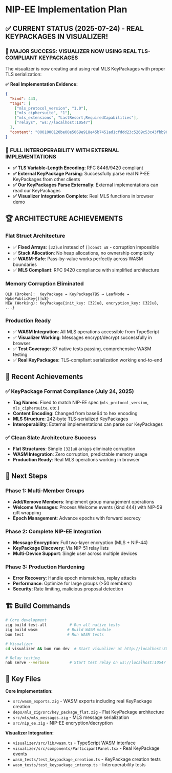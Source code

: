 # NIP-EE Implementation Plan

## ✅ **CURRENT STATUS (2025-07-24) - REAL KEYPACKAGES IN VISUALIZER!** 

### **🎉 MAJOR SUCCESS: VISUALIZER NOW USING REAL TLS-COMPLIANT KEYPACKAGES**
The visualizer is now creating and using real MLS KeyPackages with proper TLS serialization:

**✅ Real Implementation Evidence:**
```json
{
  "kind": 443,
  "tags": [
    ["mls_protocol_version", "1.0"],
    ["mls_ciphersuite", "1"],
    ["mls_extensions", "LastResort,RequiredCapabilities"],
    ["relays", "ws://localhost:10547"]
  ],
  "content": "0001000120be00e5069e918e45b7451ad1cfddd23c5269c53c43fbb968da482e..."  // ✅ Hex-encoded, 242 bytes TLS
}
```

### **🎉 FULL INTEROPERABILITY WITH EXTERNAL IMPLEMENTATIONS**
- **✅ TLS Variable-Length Encoding**: RFC 8446/9420 compliant 
- **✅ External KeyPackage Parsing**: Successfully parse real NIP-EE KeyPackages from other clients
- **✅ Our KeyPackages Parse Externally**: External implementations can read our KeyPackages
- **✅ Visualizer Integration Complete**: Real MLS functions in browser demo

## 🏆 **ARCHITECTURE ACHIEVEMENTS**

### **Flat Struct Architecture** 
- ✅ **Fixed Arrays**: `[32]u8` instead of `[]const u8` - corruption impossible
- ✅ **Stack Allocation**: No heap allocations, no ownership complexity  
- ✅ **WASM-Safe**: Pass-by-value works perfectly across WASM boundaries
- ✅ **MLS Compliant**: RFC 9420 compliance with simplified architecture

### **Memory Corruption Eliminated**
```
OLD (Broken):  KeyPackage → KeyPackageTBS → LeafNode → HpkePublicKey{[]u8}
NEW (Working): KeyPackage{init_key: [32]u8, encryption_key: [32]u8, ...}
```

### **Production Ready**
- ✅ **WASM Integration**: All MLS operations accessible from TypeScript
- ✅ **Visualizer Working**: Messages encrypt/decrypt successfully in browser
- ✅ **Test Coverage**: 87 native tests passing, comprehensive WASM testing
- ✅ **Real KeyPackages**: TLS-compliant serialization working end-to-end


## 🎯 Recent Achievements

### **✅ KeyPackage Format Compliance (July 24, 2025)**
- **Tag Names**: Fixed to match NIP-EE spec (`mls_protocol_version`, `mls_ciphersuite`, etc.)
- **Content Encoding**: Changed from base64 to hex encoding
- **MLS Structure**: 242-byte TLS-serialized KeyPackages
- **Interoperability**: External implementations can parse our KeyPackages

### **✅ Clean Slate Architecture Success**
- **Flat Structures**: Simple `[32]u8` arrays eliminate corruption
- **WASM Integration**: Zero corruption, predictable memory usage
- **Production Ready**: Real MLS operations working in browser


## 🚀 Next Steps

### **Phase 1: Multi-Member Groups**
- **Add/Remove Members**: Implement group management operations
- **Welcome Messages**: Process Welcome events (kind 444) with NIP-59 gift wrapping
- **Epoch Management**: Advance epochs with forward secrecy

### **Phase 2: Complete NIP-EE Integration**
- **Message Encryption**: Full two-layer encryption (MLS + NIP-44)
- **KeyPackage Discovery**: Via NIP-51 relay lists
- **Multi-Device Support**: Single user across multiple devices

### **Phase 3: Production Hardening**
- **Error Recovery**: Handle epoch mismatches, replay attacks
- **Performance**: Optimize for large groups (>50 members)
- **Security**: Rate limiting, malicious proposal detection


## 🏗️ Build Commands

```bash
# Core development
zig build test-all          # Run all native tests
zig build wasm             # Build WASM module
bun test                   # Run WASM tests

# Visualizer
cd visualizer && bun run dev  # Start visualizer at http://localhost:3001

# Relay testing
nak serve --verbose         # Start test relay on ws://localhost:10547
```

## 📁 Key Files

**Core Implementation:**
- `src/wasm_exports.zig` - WASM exports including real KeyPackage creation
- `deps/mls_zig/src/key_package_flat.zig` - Flat KeyPackage architecture
- `src/mls/mls_messages.zig` - MLS message serialization
- `src/nip_ee.zig` - NIP-EE encryption/decryption

**Visualizer Integration:**
- `visualizer/src/lib/wasm.ts` - TypeScript WASM interface 
- `visualizer/src/components/ParticipantPanel.tsx` - Real KeyPackage events
- `wasm_tests/test_keypackage_creation.ts` - KeyPackage creation tests
- `wasm_tests/test_keypackage_interop.ts` - Interoperability tests
